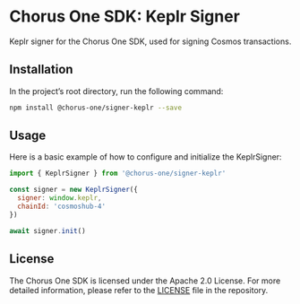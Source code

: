 # Chorus One SDK: Keplr Signer

Keplr signer for the Chorus One SDK, used for signing Cosmos transactions.

## Installation

In the project’s root directory, run the following command:

```bash
npm install @chorus-one/signer-keplr --save
```

## Usage

Here is a basic example of how to configure and initialize the KeplrSigner:

```javascript
import { KeplrSigner } from '@chorus-one/signer-keplr'

const signer = new KeplrSigner({
  signer: window.keplr,
  chainId: 'cosmoshub-4'
})

await signer.init()
```

## License

The Chorus One SDK is licensed under the Apache 2.0 License. For more detailed information, please refer to the [LICENSE](./LICENSE) file in the repository.
